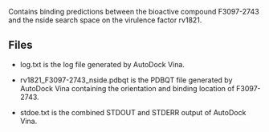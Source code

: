 Contains binding predictions between the bioactive compound F3097-2743 and the nside search space on the virulence factor rv1821.

## Files

- log.txt is the log file generated by AutoDock Vina.

- rv1821_F3097-2743_nside.pdbqt is the PDBQT file generated by AutoDock Vina containing the orientation and binding location of F3097-2743.

- stdoe.txt is the combined STDOUT and STDERR output of AutoDock Vina.

